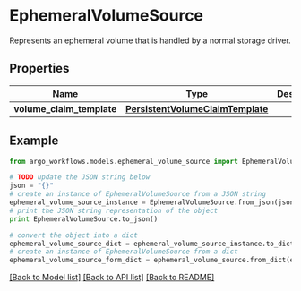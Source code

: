 # EphemeralVolumeSource

Represents an ephemeral volume that is handled by a normal storage driver.

## Properties

Name | Type | Description | Notes
------------ | ------------- | ------------- | -------------
**volume_claim_template** | [**PersistentVolumeClaimTemplate**](PersistentVolumeClaimTemplate.md) |  | [optional] 

## Example

```python
from argo_workflows.models.ephemeral_volume_source import EphemeralVolumeSource

# TODO update the JSON string below
json = "{}"
# create an instance of EphemeralVolumeSource from a JSON string
ephemeral_volume_source_instance = EphemeralVolumeSource.from_json(json)
# print the JSON string representation of the object
print EphemeralVolumeSource.to_json()

# convert the object into a dict
ephemeral_volume_source_dict = ephemeral_volume_source_instance.to_dict()
# create an instance of EphemeralVolumeSource from a dict
ephemeral_volume_source_form_dict = ephemeral_volume_source.from_dict(ephemeral_volume_source_dict)
```
[[Back to Model list]](../README.md#documentation-for-models) [[Back to API list]](../README.md#documentation-for-api-endpoints) [[Back to README]](../README.md)



